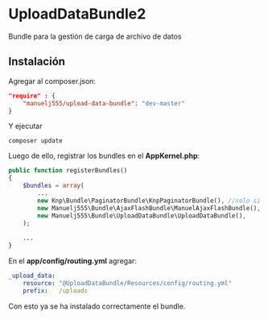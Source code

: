 UploadDataBundle2
=================

Bundle para la gestión de carga de archivo de datos

Instalación
----

Agregar al composer.json:

```json
"require" : {
    "manuelj555/upload-data-bundle": "dev-master"
}
```

Y ejecutar 

    composer update 

Luego de ello, registrar los bundles en el **AppKernel.php**:

```php
public function registerBundles()
{
    $bundles = array(
        ...
        new Knp\Bundle\PaginatorBundle\KnpPaginatorBundle(), //solo si no esta antes agregado
        new Manuelj555\Bundle\AjaxFlashBundle\ManuelAjaxFlashBundle(),
        new Manuelj555\Bundle\UploadDataBundle\UploadDataBundle(),
    );
    
    ...
}
```

En el **app/config/routing.yml** agregar:

```yaml
_upload_data:
    resource: "@UploadDataBundle/Resources/config/routing.yml"
    prefix:   /uploads
``` 

Con esto ya se ha instalado correctamente el bundle.
